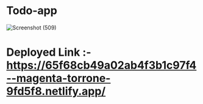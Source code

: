 # Todo-app

![Screenshot (509)](https://github.com/mymsa123/Todo-app/assets/121394143/7e0b8a52-ff7a-4f4d-8f49-2a739d202c47)

# Deployed Link :-https://65f68cb49a02ab4f3b1c97f4--magenta-torrone-9fd5f8.netlify.app/
